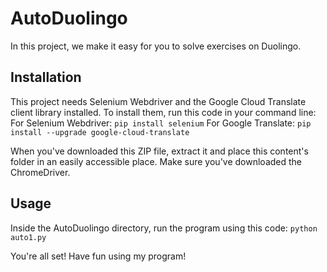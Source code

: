 # AutoDuolingo
In this project, we make it easy for you to solve exercises on Duolingo. 

## Installation
This project needs Selenium Webdriver and the Google Cloud Translate client library installed. To install them, run this code in your command line:
For Selenium Webdriver:
`pip install selenium`
For Google Translate:
`pip install --upgrade google-cloud-translate`

When you've downloaded this ZIP file, extract it and place this content's folder in an easily accessible place.
Make sure you've downloaded the ChromeDriver.

## Usage
Inside the AutoDuolingo directory, run the program using this code: `python auto1.py`

You're all set! Have fun using my program!

